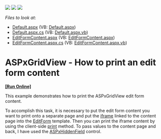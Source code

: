 <!-- default badges list -->
![](https://img.shields.io/endpoint?url=https://codecentral.devexpress.com/api/v1/VersionRange/128535152/15.1.3%2B)
[![](https://img.shields.io/badge/Open_in_DevExpress_Support_Center-FF7200?style=flat-square&logo=DevExpress&logoColor=white)](https://supportcenter.devexpress.com/ticket/details/E4243)
[![](https://img.shields.io/badge/📖_How_to_use_DevExpress_Examples-e9f6fc?style=flat-square)](https://docs.devexpress.com/GeneralInformation/403183)
<!-- default badges end -->
<!-- default file list -->
*Files to look at*:

* [Default.aspx](./CS/WebSite/Default.aspx) (VB: [Default.aspx](./VB/WebSite/Default.aspx))
* [Default.aspx.cs](./CS/WebSite/Default.aspx.cs) (VB: [Default.aspx.vb](./VB/WebSite/Default.aspx.vb))
* [EditFormContent.aspx](./CS/WebSite/EditFormContent.aspx) (VB: [EditFormContent.aspx](./VB/WebSite/EditFormContent.aspx))
* [EditFormContent.aspx.cs](./CS/WebSite/EditFormContent.aspx.cs) (VB: [EditFormContent.aspx.vb](./VB/WebSite/EditFormContent.aspx.vb))
<!-- default file list end -->
# ASPxGridView - How to print an edit form content
<!-- run online -->
**[[Run Online]](https://codecentral.devexpress.com/e4243/)**
<!-- run online end -->


<p>This example demonstrates how to print the ASPxGridView edit form content.</p><p>To accomplish this task, it is necessary to put the edit form content you want to print onto a separate page and put the <a href="http://www.w3schools.com/tags/tag_iframe.asp"><u>iframe</u></a> linked to the content page into the <a href="http://documentation.devexpress.com/#AspNet/DevExpressWebASPxGridViewGridViewTemplates_EditFormtopic"><u>EditForm</u></a> template. Then you can print the iframe content by using the client-side <a href="http://www.w3schools.com/jsref/met_win_print.asp"><u>print</u></a> method. To pass values to the content page and back, I have used the <a href="http://documentation.devexpress.com/#AspNet/CustomDocument8282"><u>ASPxHiddenField</u></a> control.</p>

<br/>


